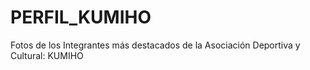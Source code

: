 # PERFIL_KUMIHO
Fotos de los Integrantes más destacados de la Asociación Deportiva y Cultural: KUMIHO
